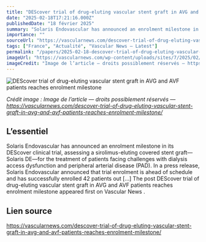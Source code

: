 ```yaml
---
title: "DEScover trial of drug-eluting vascular stent graft in AVG and AVF patients reaches enrolment milestone"
date: "2025-02-18T17:21:16.000Z"
publishedDate: "18 février 2025"
summary: "Solaris Endovascular has announced an enrolment milestone in its DEScover clinical trial, assessing a sirolimus-eluting covered stent graft—Solaris DE—for the treatment of patients facing challenges with dialysis access dysfunction and peripheral arterial disease (PAD). In a press release, Solaris Endovascular announced that trial enrolment is ahead of schedule and has successfully enrolled 42 patients out [&#8230;] The post DEScover trial of drug-eluting vascular stent graft in AVG and AVF patients reaches enrolment milestone appeared first on Vascular News ."
importance: ""
sourceUrl: "https://vascularnews.com/descover-trial-of-drug-eluting-vascular-stent-graft-in-avg-and-avf-patients-reaches-enrolment-milestone/"
tags: ["France", "Actualité", "Vascular News — Latest"]
permalink: "/papers/2025-02-18-descover-trial-of-drug-eluting-vascular-stent-graft-in-avg-and-avf-patients-reaches-enrolment-milestone"
imageUrl: "https://vascularnews.com/wp-content/uploads/sites/7/2025/02/Medical-students-1024x768-1.jpeg"
imageCredit: "Image de l’article — droits possiblement réservés — https://vascularnews.com/descover-trial-of-drug-eluting-vascular-stent-graft-in-avg-and-avf-patients-reaches-enrolment-milestone/"
---
```


![DEScover trial of drug-eluting vascular stent graft in AVG and AVF patients reaches enrolment milestone](https://vascularnews.com/wp-content/uploads/sites/7/2025/02/Medical-students-1024x768-1.jpeg)

*Crédit image : Image de l’article — droits possiblement réservés — https://vascularnews.com/descover-trial-of-drug-eluting-vascular-stent-graft-in-avg-and-avf-patients-reaches-enrolment-milestone/*

## L’essentiel

Solaris Endovascular has announced an enrolment milestone in its DEScover clinical trial, assessing a sirolimus-eluting covered stent graft—Solaris DE—for the treatment of patients facing challenges with dialysis access dysfunction and peripheral arterial disease (PAD). In a press release, Solaris Endovascular announced that trial enrolment is ahead of schedule and has successfully enrolled 42 patients out [&#8230;] The post DEScover trial of drug-eluting vascular stent graft in AVG and AVF patients reaches enrolment milestone appeared first on Vascular News .

## Lien source

https://vascularnews.com/descover-trial-of-drug-eluting-vascular-stent-graft-in-avg-and-avf-patients-reaches-enrolment-milestone/
